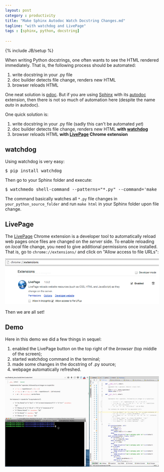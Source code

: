 ```yaml
---
layout: post
category : productivity
title: "Make Sphinx Autodoc Watch Docstring Changes.md"
tagline: "with watchdog and LivePage"
tags : [sphinx, python, docstring]

---
```

{% include JB/setup %}

When writing Python docstrings, one often wants to see the HTML rendered immediately. That is, the following process should be automated:

1. write docstring in your .py file
2. doc builder detects file change, renders new HTML
3. browser reloads HTML

One neat solution is [pdoc](https://github.com/BurntSushi/pdoc). But if you are using
[Sphinx](http://sphinx-doc.org) with its [autodoc](http://sphinx-doc.org/ext/autodoc.html) extension, then there is not so much of automation here (despite the name *auto* in autodoc).

One quick solution is:

1. write docstring in your .py file (sadly this can't be automated *yet*)
2. doc builder detects file change, renders new HTML **with [watchdog](https://pypi.python.org/pypi/watchdog)**
3. browser reloads HTML **with [LivePage](https://github.com/MikeRogers0/LivePage) Chrome extension**

## watchdog

Using watchdog is very easy:

<pre>
$ pip install watchdog
</pre>

Then go to your Sphinx folder and execute:

<pre>
$ watchmedo shell-command --patterns="*.py" --command='make html' your_python_source_folder
</pre>

The command basically watches all `*.py` file changes in `your_python_source_folder` and run `make html` in your Sphinx folder upon file change.

## LivePage

The [LivePage](https://github.com/MikeRogers0/LivePage) Chrome extension is a developer tool to automatically reload web pages once files are changed on the *server* side. To enable reloading on *local* file change, you need to give additional permissions once installed. That is, go to `chrome://extensions/` and click on "Allow access to file URLs":

<img src="/assets/img/posts/LivePageFilePermission.png" class="img-responsive" alt="LivePage file permission"/>

Then we are all set!

## Demo

Here in this demo we did a few things in sequel:

1. enabled the LivePage button on the top right of the *browser* (top middle of the screen);
2. started watchdog command in the terminal;
3. made some changes in the docstring of .py source;
4. webpage automatically refreshed.

<img src="/assets/img/posts/sphix-auto-docstring.gif" class="img-responsive" alt="Automating Sphinx Docstring Generation and View"/>
